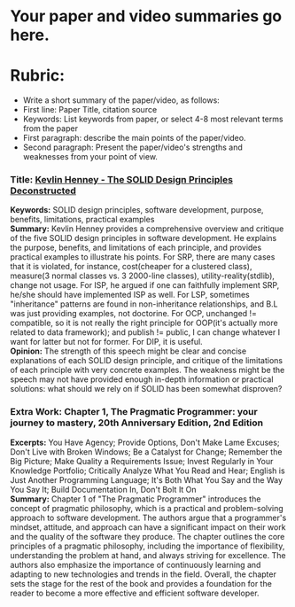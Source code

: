 # Your paper and video summaries go here.

# Rubric:
* Write a short summary of the paper/video, as follows:
* First line: Paper Title, citation source
* Keywords: List keywords from paper, or select 4-8 most relevant terms from the paper
* First paragraph: describe the main points of the paper/video.
* Second paragraph: Present the paper/video's strengths and weaknesses from your point of view.

### Title: [Kevlin Henney - The SOLID Design Principles Deconstructed](https://www.youtube.com/watch?v=tMW08JkFrBA)  
**Keywords:** SOLID design principles, software development, purpose, benefits, limitations, practical examples  
**Summary:** Kevlin Henney provides a comprehensive overview and critique of the five SOLID design principles in software development. He explains the purpose, benefits, and limitations of each principle, and provides practical examples to illustrate his points. For SRP, there are many cases that it is violated, for instance, cost(cheaper for a clustered class), measure(3 normal classes vs. 3 2000-line classes), utility-reality(stdlib), change not usage. For ISP, he argued if one can faithfully implement SRP, he/she should have implemented ISP as well. For LSP, sometimes "inheritance" patterns are found in non-inheritance relationships, and B.L was just providing examples, not doctorine. For OCP, unchanged != compatible, so it is not really the right principle for OOP(it's actually more related to data framework); and publish != public, I can change whatever I want for latter but not for former. For DIP, it is useful.  
**Opinion:** The strength of this speech might be clear and concise explanations of each SOLID design principle, and critique of the limitations of each principle with very concrete examples. The weakness might be the speech may not have provided enough in-depth information or practical solutions: what should we rely on if SOLID has been somewhat disproven?  

### Extra Work: Chapter 1, The Pragmatic Programmer: your journey to mastery, 20th Anniversary Edition, 2nd Edition
**Excerpts:** You Have Agency; Provide Options, Don't Make Lame Excuses; Don't Live with Broken Windows; Be a Catalyst for Change; Remember the Big Picture; Make Quality a Requirements Issue; Invest Regularly in Your Knowledge Portfolio; 	Critically Analyze What You Read and Hear; English is Just Another Programming Language; It's Both What You Say and the Way You Say It; Build Documentation In, Don't Bolt It On  
**Summary:** Chapter 1 of "The Pragmatic Programmer" introduces the concept of pragmatic philosophy, which is a practical and problem-solving approach to software development. The authors argue that a programmer's mindset, attitude, and approach can have a significant impact on their work and the quality of the software they produce. The chapter outlines the core principles of a pragmatic philosophy, including the importance of flexibility, understanding the problem at hand, and always striving for excellence. The authors also emphasize the importance of continuously learning and adapting to new technologies and trends in the field. Overall, the chapter sets the stage for the rest of the book and provides a foundation for the reader to become a more effective and efficient software developer.
